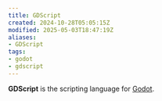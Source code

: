 ```yaml
---
title: GDScript
created: 2024-10-28T05:05:15Z
modified: 2025-05-03T18:47:19Z
aliases:
- GDScript
tags:
- godot
- gdscript
---
```


**GDScript** is the scripting language for [Godot](godot.md).
